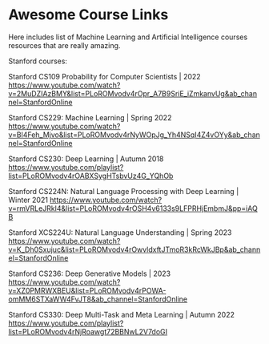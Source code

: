 # Awesome Course Links

Here includes list of Machine Learning and Artificial Intelligence courses resources that are really amazing. 

Stanford courses:

Stanford CS109 Probability for Computer Scientists | 2022 https://www.youtube.com/watch?v=2MuDZIAzBMY&list=PLoROMvodv4rOpr_A7B9SriE_iZmkanvUg&ab_channel=StanfordOnline

Stanford CS229: Machine Learning | Spring 2022 https://www.youtube.com/watch?v=Bl4Feh_Mjvo&list=PLoROMvodv4rNyWOpJg_Yh4NSqI4Z4vOYy&ab_channel=StanfordOnline

Stanford CS230: Deep Learning | Autumn 2018 https://www.youtube.com/playlist?list=PLoROMvodv4rOABXSygHTsbvUz4G_YQhOb 

Stanford CS224N: Natural Language Processing with Deep Learning | Winter 2021 https://www.youtube.com/watch?v=rmVRLeJRkl4&list=PLoROMvodv4rOSH4v6133s9LFPRHjEmbmJ&pp=iAQB

Stanford XCS224U: Natural Language Understanding | Spring 2023 https://www.youtube.com/watch?v=K_Dh0Sxujuc&list=PLoROMvodv4rOwvldxftJTmoR3kRcWkJBp&ab_channel=StanfordOnline 

Stanford CS236: Deep Generative Models | 2023 https://www.youtube.com/watch?v=XZ0PMRWXBEU&list=PLoROMvodv4rPOWA-omMM6STXaWW4FvJT8&ab_channel=StanfordOnline

Stanford CS330: Deep Multi-Task and Meta Learning | Autumn 2022 https://www.youtube.com/playlist?list=PLoROMvodv4rNjRoawgt72BBNwL2V7doGI
